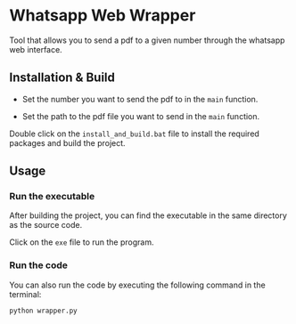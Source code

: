 # Whatsapp Web Wrapper

Tool that allows you to send a pdf to a given number through the whatsapp web interface.

## Installation & Build

- Set the number you want to send the pdf to in the `main` function.

- Set the path to the pdf file you want to send in the `main` function.

Double click on the `install_and_build.bat` file to install the required packages and build the project.

## Usage

### Run the executable

After building the project, you can find the executable in the same directory as the source code.

Click on the `exe` file to run the program.

### Run the code

You can also run the code by executing the following command in the terminal:

```bash
python wrapper.py
```
